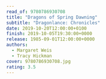 ```yaml
---
read_of: 9780786930708
title: "Dragons of Spring Dawning"
subtitle: "Dragonlance: Chronicles"
date: 2019-10-20T12:00:00+0100
finish: 2019-10-05T19:30:00+0000
release: 1985-09-01T12:00:00+0000
authors:
  - Margaret Weis
  - Tracy Hickman
cover: 9780786930708.jpg
rating: 3.5
---
```

